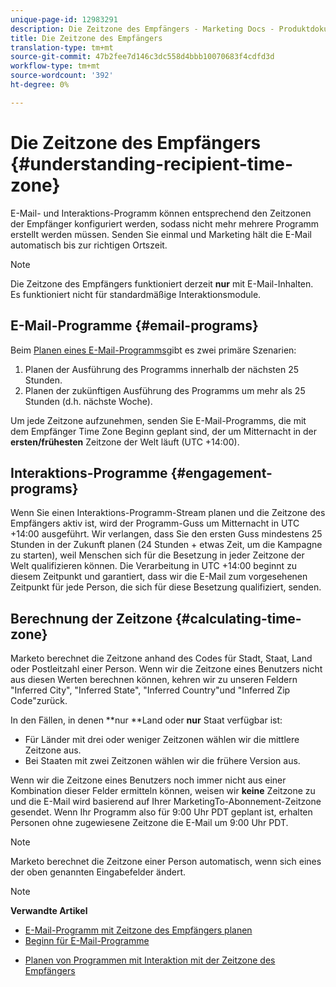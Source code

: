 ```yaml
---
unique-page-id: 12983291
description: Die Zeitzone des Empfängers - Marketing Docs - Produktdokumentation
title: Die Zeitzone des Empfängers
translation-type: tm+mt
source-git-commit: 47b2fee7d146c3dc558d4bbb10070683f4cdfd3d
workflow-type: tm+mt
source-wordcount: '392'
ht-degree: 0%

---
```



# Die Zeitzone des Empfängers {#understanding-recipient-time-zone}

E-Mail- und Interaktions-Programm können entsprechend den Zeitzonen der Empfänger konfiguriert werden, sodass nicht mehr mehrere Programm erstellt werden müssen. Senden Sie einmal und Marketing hält die E-Mail automatisch bis zur richtigen Ortszeit.

>[!NOTE]
>
>Die Zeitzone des Empfängers funktioniert derzeit **nur** mit E-Mail-Inhalten. Es funktioniert nicht für standardmäßige Interaktionsmodule.

## E-Mail-Programme {#email-programs}

Beim [Planen eines E-Mail-Programms](schedule-email-programs-with-recipient-time-zone.md)gibt es zwei primäre Szenarien:

1. Planen der Ausführung des Programms innerhalb der nächsten 25 Stunden.
1. Planen der zukünftigen Ausführung des Programms um mehr als 25 Stunden (d.h. nächste Woche).

Um jede Zeitzone aufzunehmen, senden Sie E-Mail-Programms, die mit dem Empfänger Time Zone Beginn geplant sind, der um Mitternacht in der **ersten/frühesten** Zeitzone der Welt läuft (UTC +14:00).

## Interaktions-Programme {#engagement-programs}

Wenn Sie einen Interaktions-Programm-Stream [](../../../../../product-docs/email-marketing/drip-nurturing/engagement-program-streams/set-stream-cadence/schedule-engagement-programs-with-recipient-time-zone.md) planen und die Zeitzone des Empfängers aktiv ist, wird der Programm-Guss um Mitternacht in UTC +14:00 ausgeführt. Wir verlangen, dass Sie den ersten Guss mindestens 25 Stunden in der Zukunft planen (24 Stunden + etwas Zeit, um die Kampagne zu starten), weil Menschen sich für die Besetzung in jeder Zeitzone der Welt qualifizieren können. Die Verarbeitung in UTC +14:00 beginnt zu diesem Zeitpunkt und garantiert, dass wir die E-Mail zum vorgesehenen Zeitpunkt für jede Person, die sich für diese Besetzung qualifiziert, senden.

## Berechnung der Zeitzone {#calculating-time-zone}

Marketo berechnet die Zeitzone anhand des Codes für Stadt, Staat, Land oder Postleitzahl einer Person. Wenn wir die Zeitzone eines Benutzers nicht aus diesen Werten berechnen können, kehren wir zu unseren Feldern &quot;Inferred City&quot;, &quot;Inferred State&quot;, &quot;Inferred Country&quot;und &quot;Inferred Zip Code&quot;zurück.

In den Fällen, in denen **nur **Land oder **nur** Staat verfügbar ist:

* Für Länder mit drei oder weniger Zeitzonen wählen wir die mittlere Zeitzone aus.
* Bei Staaten mit zwei Zeitzonen wählen wir die frühere Version aus.

Wenn wir die Zeitzone eines Benutzers noch immer nicht aus einer Kombination dieser Felder ermitteln können, weisen wir **keine** Zeitzone zu und die E-Mail wird basierend auf Ihrer MarketingTo-Abonnement-Zeitzone gesendet. Wenn Ihr Programm also für 9:00 Uhr PDT geplant ist, erhalten Personen ohne zugewiesene Zeitzone die E-Mail um 9:00 Uhr PDT.

>[!NOTE]
>
>Marketo berechnet die Zeitzone einer Person automatisch, wenn sich eines der oben genannten Eingabefelder ändert.

>[!NOTE]
>
>**Verwandte Artikel**
>
>* [E-Mail-Programm mit Zeitzone des Empfängers planen](schedule-email-programs-with-recipient-time-zone.md)
>* [Beginn für E-Mail-Programme](../../../../../product-docs/email-marketing/email-programs/email-program-actions/head-start-for-email-programs.md)

   >
   >
* [Planen von Programmen mit Interaktion mit der Zeitzone des Empfängers](../../../../../product-docs/email-marketing/drip-nurturing/engagement-program-streams/set-stream-cadence/schedule-engagement-programs-with-recipient-time-zone.md)

>



